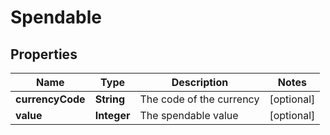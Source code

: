 
# Spendable

## Properties
Name | Type | Description | Notes
------------ | ------------- | ------------- | -------------
**currencyCode** | **String** | The code of the currency |  [optional]
**value** | **Integer** | The spendable value |  [optional]



